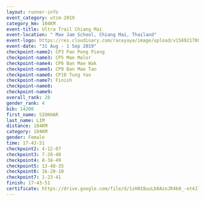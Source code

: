 ```yaml
---
layout: runner-info 
event_category: utcm-2019 
category_km: 104KM 
event-title: Ultra Trail Chiang Mai 
event-location: " Mae Jam School, Chiang Mai, Thailand" 
event-logo: https://res.cloudinary.com/raceyaya/image/upload/v1569217001/logo/ultra-trail-chiangmai_ay7efp.jpg 
event-date: "31 Aug - 1 Sep 2019" 
checkpoint-name2: CP3 Pao Pong Pieng 
checkpoint-name3: CP5 Mae Malor 
checkpoint-name4: CP6 Ban Mae Wak  
checkpoint-name5: CP9 Ban Mae Tan 
checkpoint-name6: CP10 Tung Yao 
checkpoint-name7: Finish 
checkpoint-name8: 
checkpoint-name9: 
overall_rank: 28
gender_rank: 4
bib: 14200
first_name: SIOKHAR
last_name: LIM
distance: 104KM
category: 104KM
gender: Female
time: 17-43-51
checkpoint2: 4-12-07
checkpoint3: 7-28-48
checkpoint4: 8-34-49
checkpoint5: 13-48-35
checkpoint6: 16-20-10
checkpoint7: 1-23-41
finish: 17-43-51
certificate: https://drive.google.com/file/d/1zH0I8uuLb8AzoJR4k0_-et4JlStwqvL-/view?usp=sharing
---
```

